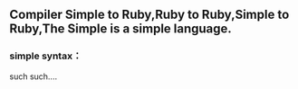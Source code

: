 ## Compiler Simple to Ruby,Ruby to Ruby,Simple to Ruby,The Simple is a simple language.
### simple syntax：
such such....


